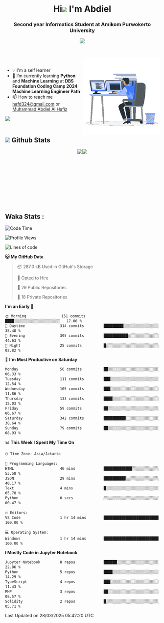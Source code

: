 
<h1 align="center"><b>Hi<img src="https://media.giphy.com/media/hvRJCLFzcasrR4ia7z/giphy.gif" width="35"> I'm Abdiel </b></h1>

<h3 align="center"> Second year Informatics Student at Amikom Purwokerto University </h3>

<div align='center'>
	
![](https://komarev.com/ghpvc/?username=dlzcods&style=for-the-badge)
	
</div>
<br>

<picture> <img align="right" src="https://github.com/0xAbdulKhalid/0xAbdulKhalid/raw/main/assets/mdImages/Right_Side.gif" width = 250px></picture>

<br>

- 💡 I'm a self learner
- 🌱 I’m currently learning **Python** and **Machine Learning** at **DBS Foundation Coding Camp 2024 Machine Learning Engineer Path**
- 📫 How to reach me [hafd324@gmail.com](mailto:hafd324d@gmail.com) or [Muhammad Abdiel Al Hafiz](https://www.linkedin.com/in/muhammad-abdiel-al-hafiz)

<img src="https://user-images.githubusercontent.com/73097560/115834477-dbab4500-a447-11eb-908a-139a6edaec5c.gif"><br><br>

<!-- ## <img src="https://media2.giphy.com/media/QssGEmpkyEOhBCb7e1/giphy.gif?cid=ecf05e47a0n3gi1bfqntqmob8g9aid1oyj2wr3ds3mg700bl&rid=giphy.gif" width ="25"><b> Languages and Tools</b>

![Python](https://img.shields.io/badge/Python%20-FFFFFF.svg?style=for-the-badge&logo=python&logoColor=blue)
![MySQL](https://img.shields.io/badge/MySQL-FFFFFF?style=for-the-badge&logo=mysql&logoColor=blue)
![Laravel](https://img.shields.io/badge/laravel-FFFFFF.svg?style=for-the-badge&logo=laravel&logoColor=blue)
![VS Code](https://img.shields.io/badge/VS%20Code-FFFFFF.svg?style=for-the-badge&logo=visual-studio-code&logoColor=blue)
<br>
![Java](https://img.shields.io/badge/Java-FFFFFF?style=for-the-badge&logo=openjdk&logoColor=blue)
![NetBeans IDE](https://img.shields.io/badge/NetBeans%20IDE-FFFFFF.svg?style=for-the-badge&logo=apache-netbeans-ide&logoColor=blue)
![GitHub](https://img.shields.io/badge/github-FFFFFF.svg?style=for-the-badge&logo=github&logoColor=blue)
<br>
![Markdown](https://img.shields.io/badge/markdown-FFFFFF.svg?style=for-the-badge&logo=markdown&logoColor=blue)

<br>
<br>
<br> -->


## <img src="https://media.giphy.com/media/iY8CRBdQXODJSCERIr/giphy.gif" width="35"><b> Github Stats </b>

<div  style="display: flex; flex-wrap: wrap; justify-content: center;">
   <img height="160em" src="https://github-readme-stats.vercel.app/api?username=dlzcods&show_icons=true&theme=default" />
   <img height="160em" src="https://github-readme-stats.vercel.app/api/top-langs/?username=dlzcods&layout=compact" />
</div>



<br>

## Waka Stats :

<!--START_SECTION:waka-->
![Code Time](http://img.shields.io/badge/Code%20Time-213%20hrs%2052%20mins-blue)

![Profile Views](http://img.shields.io/badge/Profile%20Views-8-blue)

![Lines of code](https://img.shields.io/badge/From%20Hello%20World%20I%27ve%20Written-2.7%20million%20lines%20of%20code-blue)

**🐱 My GitHub Data** 

> 📦 287.0 kB Used in GitHub's Storage 
 > 
> 💼 Opted to Hire
 > 
> 📜 29 Public Repositories 
 > 
> 🔑 18 Private Repositories 
 > 
**I'm an Early 🐤** 

```text
🌞 Morning                151 commits         ████░░░░░░░░░░░░░░░░░░░░░   17.06 % 
🌆 Daytime                314 commits         █████████░░░░░░░░░░░░░░░░   35.48 % 
🌃 Evening                395 commits         ███████████░░░░░░░░░░░░░░   44.63 % 
🌙 Night                  25 commits          █░░░░░░░░░░░░░░░░░░░░░░░░   02.82 % 
```
📅 **I'm Most Productive on Saturday** 

```text
Monday                   56 commits          ██░░░░░░░░░░░░░░░░░░░░░░░   06.33 % 
Tuesday                  111 commits         ███░░░░░░░░░░░░░░░░░░░░░░   12.54 % 
Wednesday                105 commits         ███░░░░░░░░░░░░░░░░░░░░░░   11.86 % 
Thursday                 133 commits         ████░░░░░░░░░░░░░░░░░░░░░   15.03 % 
Friday                   59 commits          ██░░░░░░░░░░░░░░░░░░░░░░░   06.67 % 
Saturday                 342 commits         ██████████░░░░░░░░░░░░░░░   38.64 % 
Sunday                   79 commits          ██░░░░░░░░░░░░░░░░░░░░░░░   08.93 % 
```


📊 **This Week I Spent My Time On** 

```text
🕑︎ Time Zone: Asia/Jakarta

💬 Programming Languages: 
HTML                     40 mins             █████████████░░░░░░░░░░░░   53.58 % 
JSON                     29 mins             ██████████░░░░░░░░░░░░░░░   40.17 % 
Text                     4 mins              █░░░░░░░░░░░░░░░░░░░░░░░░   05.78 % 
Python                   0 secs              ░░░░░░░░░░░░░░░░░░░░░░░░░   00.47 % 

🔥 Editors: 
VS Code                  1 hr 14 mins        █████████████████████████   100.00 % 

💻 Operating System: 
Windows                  1 hr 14 mins        █████████████████████████   100.00 % 
```

**I Mostly Code in Jupyter Notebook** 

```text
Jupyter Notebook         8 repos             ██████░░░░░░░░░░░░░░░░░░░   22.86 % 
Python                   5 repos             ████░░░░░░░░░░░░░░░░░░░░░   14.29 % 
TypeScript               4 repos             ███░░░░░░░░░░░░░░░░░░░░░░   11.43 % 
PHP                      3 repos             ██░░░░░░░░░░░░░░░░░░░░░░░   08.57 % 
Solidity                 2 repos             █░░░░░░░░░░░░░░░░░░░░░░░░   05.71 % 
```




 Last Updated on 28/03/2025 05:42:20 UTC
<!--END_SECTION:waka-->

<br>
<br>
